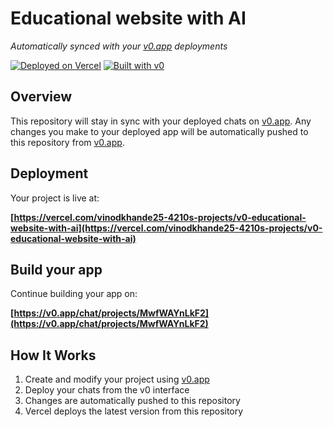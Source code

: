 # Educational website with AI

*Automatically synced with your [v0.app](https://v0.app) deployments*

[![Deployed on Vercel](https://img.shields.io/badge/Deployed%20on-Vercel-black?style=for-the-badge&logo=vercel)](https://vercel.com/vinodkhande25-4210s-projects/v0-educational-website-with-ai)
[![Built with v0](https://img.shields.io/badge/Built%20with-v0.app-black?style=for-the-badge)](https://v0.app/chat/projects/MwfWAYnLkF2)

## Overview

This repository will stay in sync with your deployed chats on [v0.app](https://v0.app).
Any changes you make to your deployed app will be automatically pushed to this repository from [v0.app](https://v0.app).

## Deployment

Your project is live at:

**[https://vercel.com/vinodkhande25-4210s-projects/v0-educational-website-with-ai](https://vercel.com/vinodkhande25-4210s-projects/v0-educational-website-with-ai)**

## Build your app

Continue building your app on:

**[https://v0.app/chat/projects/MwfWAYnLkF2](https://v0.app/chat/projects/MwfWAYnLkF2)**

## How It Works

1. Create and modify your project using [v0.app](https://v0.app)
2. Deploy your chats from the v0 interface
3. Changes are automatically pushed to this repository
4. Vercel deploys the latest version from this repository
